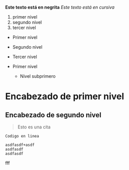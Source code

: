 
**Este texto está en negrita**
*Este texto está en cursiva*

1. primer nivel
2. segundo nivel
3. tercer nivel

* Primer nivel
* Segundo nivel
* Tercer nivel

* Primer nivel
  * Nivel subprimero

# Encabezado de primer nivel
## Encabezado de segundo nivel

> Esto es una cita

`Codigo en linea`

~~~
asdfasdf+asdf
asdfasdf
asdfasdf
~~~
fff
